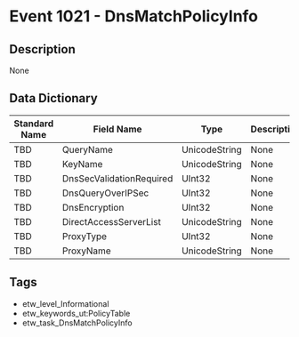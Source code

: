 # Event 1021 - DnsMatchPolicyInfo

## Description
None

## Data Dictionary
|Standard Name|Field Name|Type|Description|Sample Value|
|---|---|---|---|---|
|TBD|QueryName|UnicodeString|None|`None`|
|TBD|KeyName|UnicodeString|None|`None`|
|TBD|DnsSecValidationRequired|UInt32|None|`None`|
|TBD|DnsQueryOverIPSec|UInt32|None|`None`|
|TBD|DnsEncryption|UInt32|None|`None`|
|TBD|DirectAccessServerList|UnicodeString|None|`None`|
|TBD|ProxyType|UInt32|None|`None`|
|TBD|ProxyName|UnicodeString|None|`None`|

## Tags
* etw_level_Informational
* etw_keywords_ut:PolicyTable
* etw_task_DnsMatchPolicyInfo